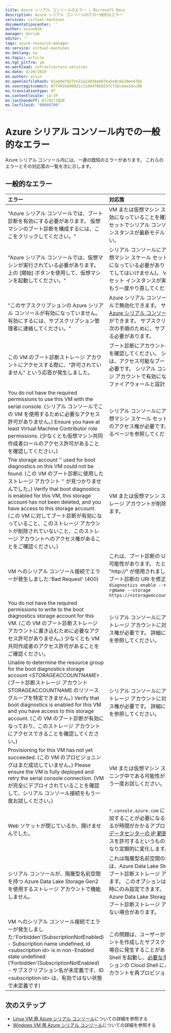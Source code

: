 ```yaml
---
title: Azure シリアル コンソールのエラー | Microsoft Docs
description: Azure シリアル コンソール内での一般的なエラー
services: virtual-machines
documentationcenter: ''
author: asinn826
manager: borisb
editor: ''
tags: azure-resource-manager
ms.service: virtual-machines
ms.devlang: na
ms.topic: article
ms.tgt_pltfrm: vm
ms.workload: infrastructure-services
ms.date: 8/20/2019
ms.author: alsin
ms.openlocfilehash: 61ae0ef92fe522a2a038a6076a5e0c0a10ee47b6
ms.sourcegitcommit: 877491bd46921c11dd478bd25fc718ceee2dcc08
ms.translationtype: HT
ms.contentlocale: ja-JP
ms.lasthandoff: 07/02/2020
ms.locfileid: "80060700"
---
```

# <a name="common-errors-within-the-azure-serial-console"></a>Azure シリアル コンソール内での一般的なエラー
Azure シリアル コンソール内には、一連の既知のエラーがあります。 これらのエラーとその対応策の一覧を次に示します。

## <a name="common-errors"></a>一般的なエラー

エラー                             |   対応策
:---------------------------------|:--------------------------------------------|
"Azure シリアル コンソールでは、ブート診断を有効にする必要があります。 仮想マシンのブート診断を構成するには、ここをクリックしてください。" | VM または仮想マシン スケール セットで[ブート診断](boot-diagnostics.md)が有効になっていることを確認します。 仮想マシン スケール セットでシリアル コンソールを使用している場合は、インスタンスが最新モデルであることを確認してください。
"Azure シリアル コンソールでは、仮想マシンが実行されている必要があります。 上の [開始] ボタンを使用して、仮想マシンを起動してください。"  | シリアル コンソールにアクセスするには、VM または仮想マシン スケール セット インスタンスが起動済み状態になっている必要があります (VM を停止または再割り当てしてはいけません)。 VM または仮想マシン スケール セット インスタンスが実行されていることを確認して、もう一度やり直してください。
"このサブスクリプションの Azure シリアル コンソールが有効になっていません。有効にするには、サブスクリプション管理者に連絡してください。" | Azure シリアル コンソールは、サブスクリプション レベルで無効化できます。 サブスクリプション管理者は、[Azure シリアル コンソールを有効または無効にする](./serial-console-enable-disable.md)ことができます。 サブスクリプション管理者でない場合は、次の手順のために、サブスクリプション管理者に連絡する必要があります。
この VM のブート診断ストレージ アカウントにアクセスする際に、"許可されていません" という応答が発生しました。 | ブート診断にアカウントのファイアウォールがないことを確認してください。 シリアル コンソールが機能するには、アクセス可能なブート診断ストレージ アカウントが必要です。 シリアル コンソールは、ブート診断ストレージ アカウントで有効になっているストレージ アカウント ファイアウォールと設計上、連動できません。
You do not have the required permissions to use this VM with the serial console. (シリアル コンソールでこの VM を使用するために必要なアクセス許可がありません。) Ensure you have at least Virtual Machine Contributor role permissions. (少なくとも仮想マシン共同作成者ロールのアクセス許可があることを確認してください。)| シリアル コンソールにアクセスするには、VM または仮想マシン スケール セットに対する共同作成者レベル以上のアクセス権が必要です。 詳細については、[概要](serial-console-overview.md)に関するページを参照してください。
The storage account '' used for boot diagnostics on this VM could not be found. (この VM のブート診断に使用したストレージ アカウント '' が見つかりませんでした。) Verify that boot diagnostics is enabled for this VM, this storage account has not been deleted, and you have access to this storage account. (この VM に対してブート診断が有効になっていること、このストレージ アカウントが削除されていないこと、このストレージ アカウントへのアクセス権があることをご確認ください。) | VM または仮想マシン スケール セットのブート診断ストレージ アカウントが削除されていないことを再度確認します。
VM へのシリアル コンソール接続でエラーが発生しました:'Bad Request' (400) | これは、ブート診断の URI が正しくない場合に発生する可能性があります。 たとえば、"https://" の代わりに "http://" が使用されました。 次のコマンドを使用して、ブート診断の URI を修正できます。`az vm boot-diagnostics enable --name vmName --resource-group rgName --storage https://<storageAccountUri>.blob.core.windows.net/`
You do not have the required permissions to write to the boot diagnostics storage account for this VM. (この VM のブート診断ストレージ アカウントに書き込むために必要なアクセス許可がありません。) 少なくとも VM 共同作成者のアクセス許可があることをご確認ください。 | シリアル コンソールにアクセスするには、ブート診断ストレージ アカウントに対する共同作成者レベルのアクセス権が必要です。 詳細については、[概要](serial-console-overview.md)に関するページを参照してください。
Unable to determine the resource group for the boot diagnostics storage account *&lt;STORAGEACCOUNTNAME&gt;* . (ブート診断ストレージ アカウント STORAGEACCOUNTNAME のリソース グループを特定できません。) Verify that boot diagnostics is enabled for this VM and you have access to this storage account. (この VM のブート診断が有効になっており、このストレージ アカウントにアクセスできることを確認してください。) | シリアル コンソールにアクセスするには、ブート診断ストレージ アカウントに対する共同作成者レベルのアクセス権が必要です。 詳細については、[概要](serial-console-overview.md)に関するページを参照してください。
Provisioning for this VM has not yet succeeded. (この VM のプロビジョニングはまだ成功していません。) Please ensure the VM is fully deployed and retry the serial console connection. (VM が完全にデプロイされていることを確認して、シリアル コンソール接続をもう一度お試しください。) | VM または仮想マシン スケール セットがまだプロビジョニング中である可能性があります。 しばらく待って、もう一度お試しください。
Web ソケットが閉じているか、開けませんでした。 | `*.console.azure.com` にファイアウォール アクセスを追加することが必要になる場合があります。 より詳細であるが時間がかかるアプローチとしては、[Microsoft Azure データセンターの IP 範囲](https://www.microsoft.com/download/details.aspx?id=41653)へのファイアウォール アクセスを許可するというものがありますが、この IP 範囲はかなり定期的に変化します。
シリアル コンソールが、階層型名前空間を持つ Azure Data Lake Storage Gen2 を使用するストレージ アカウントで機能しません。 | これは階層型名前空間の既知の問題です。 緩和するには、Azure Data Lake Storage Gen2 を使用して VM のブート診断ストレージ アカウントを作成しないようにします。 このオプションは、ストレージ アカウントの作成時にのみ設定できます。 この問題を緩和するには、Azure Data Lake Storage Gen2 を有効にせずに別個のブート診断ストレージ アカウントを作成しなければならない場合があります。
VM へのシリアル コンソール接続でエラーが発生しました:'Forbidden'(SubscriptionNotEnabled) - Subscription name undefined, id \<subscription id> is in non-Enabled state undefined ('Forbidden'(SubscriptionNotEnabled) - サブスクリプション名が未定義です、ID \<subscription id> は、有効ではない状態で未定義です) | この問題は、ユーザーが Cloud Shell ストレージ アカウントを作成したサブスクリプションが無効になっている場合に発生することがあります。 軽減するには、Cloud Shell を起動し、[必要な手順を行い](https://docs.microsoft.com/azure/cloud-shell/persisting-shell-storage#unmount-clouddrive-1)、現在のサブスクリプションの Cloud Shell にバックアップしたストレージ アカウントを再プロビジョニングします。

## <a name="next-steps"></a>次のステップ
* [Linux VM 用 Azure シリアル コンソール](./serial-console-linux.md)についての詳細を参照する
* [Windows VM 用 Azure シリアル コンソール](./serial-console-windows.md)についての詳細を参照する